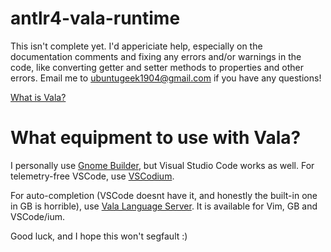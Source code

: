 # antlr4-vala-runtime
This isn't complete yet. I'd appericiate help, especially on the documentation comments and fixing any errors and/or warnings in the code, like converting getter and setter methods to properties and other errors. Email me to ubuntugeek1904@gmail.com if you have any questions!

[What is Vala?](https://wiki.gnome.org/Projects/Vala)

# What equipment to use with Vala?
I personally use [Gnome Builder](https://wiki.gnome.org/Apps/Builder), but Visual Studio Code works as well. For telemetry-free VSCode, use [VSCodium](https://vscodium.com/).

For auto-completion (VSCode doesnt have it, and honestly the built-in one in GB is horrible), use [Vala Language Server](https://github.com/benwaffle/vala-language-server). It is available for Vim, GB and VSCode/ium.

Good luck, and I hope this won't segfault :)
